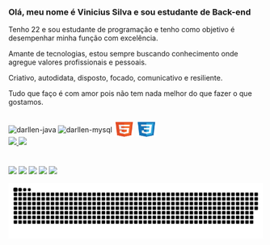 ### Olá, meu nome é Vinicius Silva e sou estudante de Back-end 

Tenho 22 e sou estudante de programação e tenho como objetivo é desempenhar minha função com excelência.

Amante de tecnologias, estou sempre buscando conhecimento onde agregue valores profissionais e pessoais.

Criativo, autodidata, disposto, focado, comunicativo e resiliente.
  
Tudo que faço é com amor pois não tem nada melhor do que fazer o que gostamos.

<div style="display: inline_block"><br>
  <img align="center" alt="darllen-java" height="30" width="40" src="https://cdn.jsdelivr.net/gh/devicons/devicon/icons/java/java-original.svg" />
  <img align="center" alt="darllen-mysql" height="30" width="40" src="https://cdn.jsdelivr.net/gh/devicons/devicon/icons/mysql/mysql-plain.svg" />
  <img align="center" alt="darllen-html" height="30" width="40" src="https://raw.githubusercontent.com/devicons/devicon/master/icons/html5/html5-original.svg">
  <img align="center" alt="darllen-css" height="30" width="40" src="https://raw.githubusercontent.com/devicons/devicon/master/icons/css3/css3-original.svg">
</div>

<div>
  <a href="https://github.com/Viniciusilva9">
  <img height="180em" src="https://github-readme-stats.vercel.app/api?username=viniciusilva9&show_icons=true&theme=github_dark&include_all_commits=true&count_private=true"/>
  <img height="180em" src="https://github-readme-stats.vercel.app/api/top-langs/?username=viniciusilva9&layout=compact&langs_count=16&theme=github_dark"/> 
</div>
  
#
  
<div>
  <a href="https://api.whatsapp.com/send?phone=5581985471847" target="_black"><img src="https://img.shields.io/badge/WhatsApp-25D366?style=for-the-badge&logo=whatsapp&logoColor=white" target="_blanck"></a>
  <a href="https://www.linkedin.com/in/viniciusandredasilva/" target="_black"><img src="https://img.shields.io/badge/LinkedIn-0077B5?style=for-the-badge&logo=linkedin&logoColor=white" target="_blanck"></a>
  <a href="https://www.instagram.com/viniciusilva9/" target="_black"><img src="https://img.shields.io/badge/Instagram-E4405F?style=for-the-badge&logo=instagram&logoColor=white" target="_blanck"></a>
  <a href="mailto:viniciusandredasilva.2021@gmail.com" target="_black"><img src="https://img.shields.io/badge/Gmail-D14836?style=for-the-badge&logo=gmail&logoColor=white" target="_blanck"></a>
  <a href="mailto:viniciusandrevestibular@outlook.com" target="_black"><img src="https://img.shields.io/badge/Microsoft_Outlook-0078D4?style=for-the-badge&logo=microsoft-outlook&logoColor=white" target="_blanck"></a> 
  
  ![Snake animation](https://github.com/Viniciusilva9/Viniciusilva9/blob/output/github-contribution-grid-snake.svg)
  
</div>
